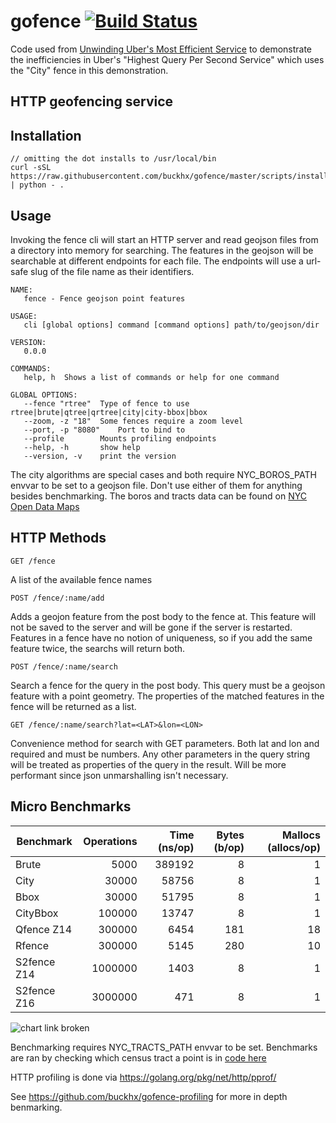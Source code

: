 # gofence [![Build Status](https://travis-ci.org/buckhx/gofence.svg?branch=master)](https://travis-ci.org/buckhx/gofence)

Code used from [Unwinding Uber's Most Efficient Service](https://medium.com/@buckhx/unwinding-uber-s-most-efficient-service-406413c5871d) to demonstrate the inefficiencies in Uber's "Highest Query Per Second Service" which uses the "City" fence in this demonstration.

## HTTP geofencing service

## Installation

```
// omitting the dot installs to /usr/local/bin
curl -sSL https://raw.githubusercontent.com/buckhx/gofence/master/scripts/install.py | python - .
```

## Usage

Invoking the fence cli will start an HTTP server and read geojson files from a directory into memory for searching.
The features in the geojson will be searchable at different endpoints for each file.
The endpoints will use a url-safe slug of the file name as their identifiers.

```
NAME:
   fence - Fence geojson point features

USAGE:
   cli [global options] command [command options] path/to/geojson/dir
   
VERSION:
   0.0.0
   
COMMANDS:
   help, h	Shows a list of commands or help for one command
   
GLOBAL OPTIONS:
   --fence "rtree"	Type of fence to use rtree|brute|qtree|qrtree|city|city-bbox|bbox
   --zoom, -z "18"	Some fences require a zoom level
   --port, -p "8080"	Port to bind to
   --profile		Mounts profiling endpoints
   --help, -h		show help
   --version, -v	print the version
```

The city algorithms are special cases and both require NYC_BOROS_PATH envvar to be set to a geojson file. 
Don't use either of them for anything besides benchmarking.
The boros and tracts data can be found on [NYC Open Data Maps](http://www1.nyc.gov/site/planning/data-maps/open-data/districts-download-metadata.page)

## HTTP Methods

    GET /fence

A list of the available fence names

    POST /fence/:name/add

Adds a geojon feature from the post body to the fence at. 
This feature will not be saved to the server and will be gone if the server is restarted. 
Features in a fence have no notion of uniqueness, so if you add the same feature twice, the searchs will return both.

    POST /fence/:name/search

Search a fence for the query in the post body. This query must be a geojson feature with a point geometry. The properties of the matched features in the fence will be returned as a list.

    GET /fence/:name/search?lat=<LAT>&lon=<LON>

Convenience method for search with GET parameters. Both lat and lon and required and must be numbers. Any other parameters in the query string will be treated as properties of the query in the result. Will be more performant since json unmarshalling isn't necessary.

## Micro Benchmarks

| Benchmark   | Operations | Time (ns/op) | Bytes (b/op) | Mallocs (allocs/op) |
|-------------|-----------:|-------------:|--------------:|-------------------:|
| Brute       |      5000  |       389192 |             8 |                  1 |
| City        |     30000  |        58756 |             8 |                  1 |
| Bbox        |     30000  |        51795 |             8 |                  1 |
| CityBbox    |    100000  |        13747 |             8 |                  1 |
| Qfence Z14  |    300000  |         6454 |           181 |                 18 |
| Rfence      |    300000  |         5145 |           280 |                 10 |
| S2fence Z14 |   1000000  |         1403 |             8 |                  1 |
| S2fence Z16 |   3000000  |          471 |             8 |                  1 | 

![chart link broken](https://docs.google.com/spreadsheets/d/1PYoxb7nhPA_zrh9oPFnUH0mvo8geYvEkjfe8Jtc0vvY/pubchart?oid=1486005290&format=image)

Benchmarking requires NYC_TRACTS_PATH envvar to be set. Benchmarks are ran by checking which census tract a point is in [code here](lib/fence_test.go)

HTTP profiling is done via https://golang.org/pkg/net/http/pprof/

See https://github.com/buckhx/gofence-profiling for more in depth benmarking.
